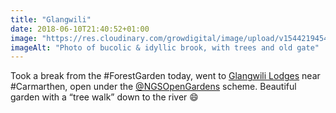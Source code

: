 ```yaml
---
title: "Glangwili"
date: 2018-06-10T21:40:52+01:00
image: "https://res.cloudinary.com/growdigital/image/upload/v1544219454/river-27849506157.jpg"
imageAlt: "Photo of bucolic & idyllic brook, with trees and old gate"
---
```


Took a break from the #ForestGarden today, went to [Glangwili Lodges](https://www.ngs.org.uk/find-a-garden/garden/19750/) near #Carmarthen, open under the [@NGSOpenGardens](https://twitter.com/NGSOpenGardens/) scheme. Beautiful garden with a “tree walk” down to the river 😄
